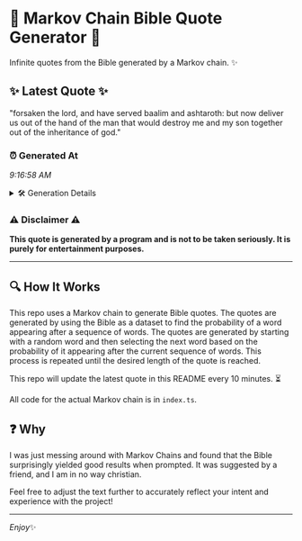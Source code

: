 # 📖 Markov Chain Bible Quote Generator 📖

Infinite quotes from the Bible generated by a Markov chain. ✨

## ✨ Latest Quote ✨
"forsaken the lord, and have served baalim and ashtaroth: but now deliver us out of the hand of the man that would destroy me and my son together out of the inheritance of god."

### ⏰ Generated At
*9:16:58 AM*

<details>
    <summary>🛠️ Generation Details</summary>
    <p>
        <strong>🌱 Seed:</strong> forsaken<br>
        <strong>🔄 Iterations:</strong> 33<br>
        <strong>📜 Context History:</strong><br>[ forsaken ]: the<br>[ forsaken, the ]: lord,<br>[ forsaken, the, lord, ]: and<br>[ forsaken, the, lord,, and ]: have<br>[ forsaken, the, lord,, and, have ]: served<br>[ forsaken, the, lord,, and, have, served ]: baalim<br>[ the, lord,, and, have, served, baalim ]: and<br>[ lord,, and, have, served, baalim, and ]: ashtaroth:<br>[ and, have, served, baalim, and, ashtaroth: ]: but<br>[ have, served, baalim, and, ashtaroth:, but ]: now<br>[ served, baalim, and, ashtaroth:, but, now ]: deliver<br>[ baalim, and, ashtaroth:, but, now, deliver ]: us<br>[ and, ashtaroth:, but, now, deliver, us ]: out<br>[ ashtaroth:, but, now, deliver, us, out ]: of<br>[ but, now, deliver, us, out, of ]: the<br>[ now, deliver, us, out, of, the ]: hand<br>[ deliver, us, out, of, the, hand ]: of<br>[ us, out, of, the, hand, of ]: the<br>[ out, of, the, hand, of, the ]: man<br>[ of, the, hand, of, the, man ]: that<br>[ the, hand, of, the, man, that ]: would<br>[ hand, of, the, man, that, would ]: destroy<br>[ of, the, man, that, would, destroy ]: me<br>[ the, man, that, would, destroy, me ]: and<br>[ man, that, would, destroy, me, and ]: my<br>[ that, would, destroy, me, and, my ]: son<br>[ would, destroy, me, and, my, son ]: together<br>[ destroy, me, and, my, son, together ]: out<br>[ me, and, my, son, together, out ]: of<br>[ and, my, son, together, out, of ]: the<br>[ my, son, together, out, of, the ]: inheritance<br>[ son, together, out, of, the, inheritance ]: of<br>[ together, out, of, the, inheritance, of ]: god.<br>
    </p>
</details>

### ⚠️ Disclaimer ⚠️
**This quote is generated by a program and is not to be taken seriously. It is purely for entertainment purposes.**

---

## 🔍 How It Works

This repo uses a Markov chain to generate Bible quotes. The quotes are generated by using the Bible as a dataset to find the probability of a word appearing after a sequence of words. The quotes are generated by starting with a random word and then selecting the next word based on the probability of it appearing after the current sequence of words. This process is repeated until the desired length of the quote is reached.

This repo will update the latest quote in this README every 10 minutes. ⏳

All code for the actual Markov chain is in `index.ts`.

## ❓ Why

I was just messing around with Markov Chains and found that the Bible surprisingly yielded good results when prompted. 
It was suggested by a friend, and I am in no way christian.

Feel free to adjust the text further to accurately reflect your intent and experience with the project!

---

*Enjoy*✨
